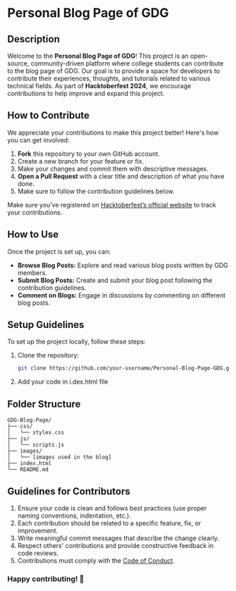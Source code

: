 # Personal Blog Page of GDG

## Description
Welcome to the **Personal Blog Page of GDG**! This project is an open-source, community-driven platform where college students can contribute to the blog page of GDG. Our goal is to provide a space for developers to contribute their experiences, thoughts, and tutorials related to various technical fields. As part of **Hacktoberfest 2024**, we encourage contributions to help improve and expand this project.

## How to Contribute
We appreciate your contributions to make this project better! Here's how you can get involved:
1. **Fork** this repository to your own GitHub account.
2. Create a new branch for your feature or fix.
3. Make your changes and commit them with descriptive messages.
4. **Open a Pull Request** with a clear title and description of what you have done.
5. Make sure to follow the contribution guidelines below.

Make sure you’ve registered on [Hacktoberfest’s official website](https://hacktoberfest.com) to track your contributions.

## How to Use
Once the project is set up, you can:
- **Browse Blog Posts:** Explore and read various blog posts written by GDG members.
- **Submit Blog Posts:** Create and submit your blog post following the contribution guidelines.
- **Comment on Blogs:** Engage in discussions by commenting on different blog posts.

## Setup Guidelines
To set up the project locally, follow these steps:
1. Clone the repository:
   ```bash
   git clone https://github.com/your-username/Personal-Blog-Page-GDG.git
   ```
2. Add your code in i.dex.html file

## Folder Structure
```
GDG-Blog-Page/
├── css/
│   └── styles.css
├── js/
│   └── scripts.js
├── images/
│   └── [images used in the blog]
├── index.html
└── README.md
```

## Guidelines for Contributors
1. Ensure your code is clean and follows best practices (use proper naming conventions, indentation, etc.).
2. Each contribution should be related to a specific feature, fix, or improvement.
3. Write meaningful commit messages that describe the change clearly.
4. Respect others' contributions and provide constructive feedback in code reviews.
5. Contributions must comply with the [Code of Conduct](./CODE_OF_CONDUCT.md).

### Happy contributing! 🚀
